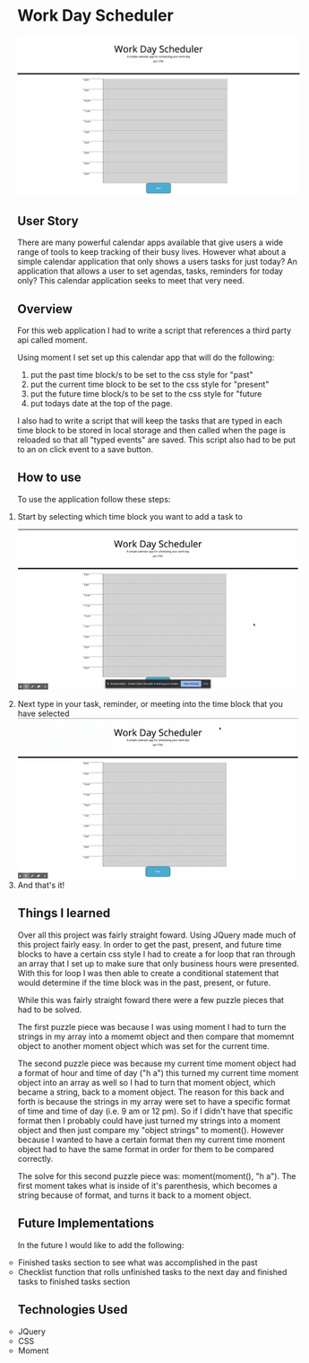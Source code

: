 # Work Day Scheduler

![Calendar Image](./assets/calendarImage.png)

## User Story
There are many powerful calendar apps available that give users a wide range of tools to keep tracking of their busy lives. However what about a simple calendar application that only shows a users tasks for just today? An application that allows a user to set agendas, tasks, reminders for today only? This calendar application seeks to meet that very need.

## Overview

For this web application I had to write a script that references a third party api called moment. 

Using moment I set set up this calendar app that will do the following:
  1) put the past time block/s to be set to the css style for "past"
  2) put the current time block to be set to the css style for "present"
  3) put the future time block/s to be set to the css style for "future
  4) put todays date at the top of the page.
  
I also had to write a script that will keep the tasks that are typed in each time block to be stored in local storage and then called when the page is reloaded so that all "typed events" are saved. This script also had to be put to an on click event to a save button. 

## How to use
To use the application follow these steps:

<ol style="margin-left: -23px">
<li> Start by selecting which time block you want to add a task to 

<img src="./assets/clickInBox.gif" alt="Image that shows how to click in a box" width="500px"></li>

<li>Next type in your task, reminder, or meeting into the time block that you have selected

<img src="./assets/addingContentToCalendar.gif" alt="Image that shows typing into a selected time block" width="500px">
</li>
<li>And that's it!</li>





## Things I learned

Over all this project was fairly straight foward. Using JQuery made much of this project fairly easy. In order to get the past, present, and future time blocks to have a certain css style I had to create a for loop that ran through an array that I set up to make sure that only business hours were presented. With this for loop I was then able to create a conditional statement that would determine if the time block was in the past, present, or future. 

While this was fairly straight foward there were a few puzzle pieces that had to be solved. 

The first puzzle piece was because I was using moment I had to turn the strings in my array into a momemt object and then compare that momemnt object to another moment object which was set for the current time. 

The second puzzle piece was because my current time moment object had a format of hour and time of day ("h a") this turned my current time moment object into an array as well so I had to turn that moment object, which became a string, back to a moment object. The reason for this back and forth is because the strings in my array were set to have a specific format of time and time of day (i.e. 9 am or 12 pm). So if I didn't have that specific format then I probably could have just turned my strings into a moment object and then just compare my "object strings" to moment(). However because I wanted to have a certain format then my current time moment object had to have the same format in order for them to be compared correctly. 

The solve for this second puzzle piece was: moment(moment(), "h a"). The first moment takes what is inside of it's parenthesis, which becomes a string because of format, and turns it back to a moment object. 

## Future Implementations

In the future I would like to add the following:
<ul style="margin-left: -23px">
<li>Finished tasks section to see what was accomplished in the past
</li>
<li>Checklist function that rolls unfinished tasks to the next day and finished tasks to finished tasks section
</li>
</ul>

## Technologies Used
<ul style="margin-left: -23px">
<li>JQuery</li>
<li>CSS</li>
<li>Moment</li>
</ul>


